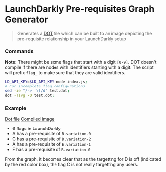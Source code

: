 # LaunchDarkly Pre-requisites Graph Generator

> Generates a [DOT][1] file which can be built to an image depicting the
> pre-requisite relationship in your LaunchDarkly setup

### Commands

**Note:** There might be some flags that start with a digit `[0-9]`. DOT doesn't
compile if there are nodes with identifiers starting with a digit. The script
will prefix `flag_` to make sure that they are valid identifiers.

```sh
LD_API_KEY=$LD_API_KEY node index.js;
# For incomplete flag configurations
sed -ie "/->  \[/d" test.dot;
dot -Tsvg -O test.dot;
```

### Example

[Dot file][2]
[Compiled image][3]

- 6 flags in LaunchDarkly
- A has a pre-requisite of `B.variation-0`
- C has a pre-requisite of `D.variation-2`
- A has a pre-requisite of `E.variation-1`
- F has a pre-requisite of `B.variation-0`

From the graph, it becomes clear that as the targetting for D is off (indicated
by the red color box), the flag C is not really targetting any users.

[1]: https://www.graphviz.org/doc/info/lang.html
[2]: ./example.dot
[3]: ./example.dot.svg
